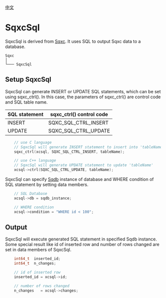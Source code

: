 [中文](SqxcSql.cn.md)

# SqxcSql

SqxcSql is derived from [Sqxc](Sqxc.md). It uses SQL to output Sqxc data to a database.

	Sqxc
	│
	└─── SqxcSql

## Setup SqxcSql

SqxcSql can generate INSERT or UPDATE SQL statements, which can be set using sqxc_ctrl().
In this case, the parameters of sqxc_ctrl() are control code and SQL table name.

| SQL statement | sqxc_ctrl() control code  |
| ------------- | ------------------------- |
| INSERT        | SQXC_SQL_CTRL_INSERT      |
| UPDATE        | SQXC_SQL_CTRL_UPDATE      |

```c++
	// use C language
	// SqxcSql will generate INSERT statement to insert into 'tableName'
	sqxc_ctrl(xcsql, SQXC_SQL_CTRL_INSERT, tableName);

	// use C++ language
	// SqxcSql will generate UPDATE statement to update 'tableName'
	xcsql->ctrl(SQXC_SQL_CTRL_UPDATE, tableName);
```

SqxcSql can specify [Sqdb](Sqdb.md) instance of database and WHERE condition of SQL statement by setting data members.

```c
	// SQL Database
	xcsql->db = sqdb_instance;

	// WHERE condition
	xcsql->condition = "WHERE id < 100";
```

## Output

SqxcSql will execute generated SQL statement in specified Sqdb instance. Some special result like id of inserted row and number of rows changed are set in data members of SqxcSql.

```c
	int64_t  inserted_id;
	int64_t  n_changes;

	// id of inserted row
	inserted_id = xcsql->id;

	// number of rows changed
	n_changes   = xcsql->changes;
```
